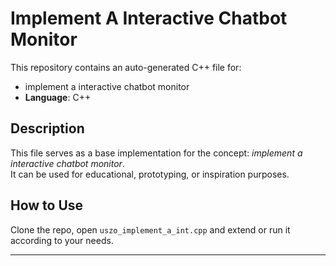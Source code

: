# Implement A Interactive Chatbot Monitor

This repository contains an auto-generated C++ file for:

- implement a interactive chatbot monitor
- **Language**: C++

## Description

This file serves as a base implementation for the concept: *implement a interactive chatbot monitor*.  
It can be used for educational, prototyping, or inspiration purposes.

## How to Use

Clone the repo, open `uszo_implement_a_int.cpp` and extend or run it according to your needs.

---


